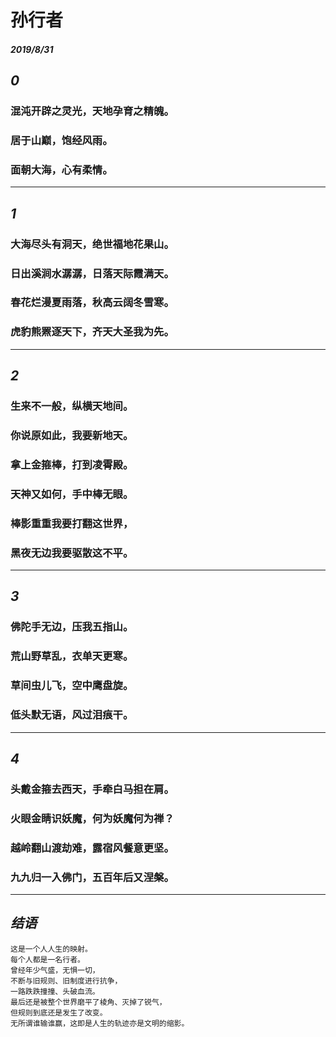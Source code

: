 <style>
  .page-header>a{display:none;}
  .site-footer{display:none;}
</style>
#	孙行者
#####	2019/8/31
## _0_
###	混沌开辟之灵光，天地孕育之精魄。
###	居于山巅，饱经风雨。
###	面朝大海，心有柔情。
---	
## _1_
###	大海尽头有洞天，绝世福地花果山。
###	日出溪涧水潺潺，日落天际霞满天。
###	春花烂漫夏雨落，秋高云阔冬雪寒。
###	虎豹熊罴逐天下，齐天大圣我为先。
---
## _2_
###	生来不一般，纵横天地间。
###	你说原如此，我要新地天。
###	拿上金箍棒，打到凌霄殿。
###	天神又如何，手中棒无眼。
###	棒影重重我要打翻这世界，
###	黑夜无边我要驱散这不平。
---
## _3_
###	佛陀手无边，压我五指山。
###	荒山野草乱，衣单天更寒。
###	草间虫儿飞，空中鹰盘旋。
###	低头默无语，风过泪痕干。
---
## _4_
###	头戴金箍去西天，手牵白马担在肩。
###	火眼金睛识妖魔，何为妖魔何为禅？
###	越岭翻山渡劫难，露宿风餐意更坚。
###	九九归一入佛门，五百年后又涅槃。
---
## _结语_
```
这是一个人人生的映射。
每个人都是一名行者。
曾经年少气盛，无惧一切，
不断与旧规则、旧制度进行抗争，
一路跌跌撞撞、头破血流。
最后还是被整个世界磨平了棱角、灭掉了锐气，
但规则到底还是发生了改变。
无所谓谁输谁赢，这即是人生的轨迹亦是文明的缩影。
```
